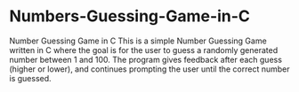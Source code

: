 # Numbers-Guessing-Game-in-C
Number Guessing Game in C This is a simple Number Guessing Game written in C where the goal is for the user to guess a randomly generated number between 1 and 100. The program gives feedback after each guess (higher or lower), and continues prompting the user until the correct number is guessed.
